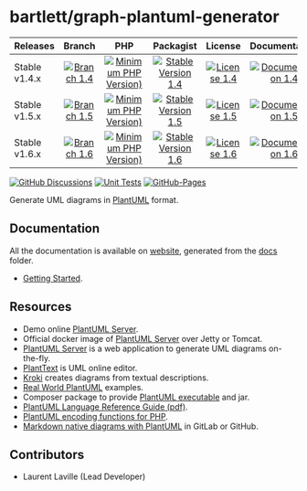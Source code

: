 <!-- markdownlint-disable MD013 -->
# bartlett/graph-plantuml-generator

| Releases      |                   Branch                    |                              PHP                              |                         Packagist                         |                    License                     |                          Documentation                           |
|:--------------|:-------------------------------------------:|:-------------------------------------------------------------:|:---------------------------------------------------------:|:----------------------------------------------:|:----------------------------------------------------------------:|
| Stable v1.4.x | [![Branch 1.4][Branch_14x-img]][Branch_14x] | [![Minimum PHP Version)][PHPVersion_14x-img]][PHPVersion_14x] | [![Stable Version 1.4][Packagist_14x-img]][Packagist_14x] | [![License 1.4][License_14x-img]][License_14x] | [![Documentation 1.4][Documentation_14x-img]][Documentation_14x] |
| Stable v1.5.x | [![Branch 1.5][Branch_15x-img]][Branch_15x] | [![Minimum PHP Version)][PHPVersion_15x-img]][PHPVersion_15x] | [![Stable Version 1.5][Packagist_15x-img]][Packagist_15x] | [![License 1.5][License_15x-img]][License_15x] | [![Documentation 1.5][Documentation_15x-img]][Documentation_15x] |
| Stable v1.6.x | [![Branch 1.6][Branch_16x-img]][Branch_16x] | [![Minimum PHP Version)][PHPVersion_16x-img]][PHPVersion_16x] | [![Stable Version 1.6][Packagist_16x-img]][Packagist_16x] | [![License 1.6][License_16x-img]][License_16x] | [![Documentation 1.6][Documentation_16x-img]][Documentation_16x] |

[Branch_14x-img]: https://img.shields.io/badge/branch-1.4-orange
[Branch_14x]: https://github.com/llaville/graph-plantuml-generator/tree/1.4
[PHPVersion_14x-img]: https://img.shields.io/packagist/php-v/bartlett/graph-plantuml-generator/1.4.0
[PHPVersion_14x]: https://www.php.net/supported-versions.php
[Packagist_14x-img]: https://img.shields.io/badge/packagist-v1.4.0-blue
[Packagist_14x]: https://packagist.org/packages/bartlett/graph-plantuml-generator
[License_14x-img]: https://img.shields.io/packagist/l/bartlett/graph-plantuml-generator
[License_14x]: https://github.com/llaville/graph-plantuml-generator/blob/1.4/LICENSE
[Documentation_14x-img]: https://img.shields.io/badge/documentation-v1.4-green
[Documentation_14x]: https://github.com/llaville/graph-plantuml-generator/tree/1.4/docs

[Branch_15x-img]: https://img.shields.io/badge/branch-1.5-orange
[Branch_15x]: https://github.com/llaville/graph-plantuml-generator/tree/1.5
[PHPVersion_15x-img]: https://img.shields.io/packagist/php-v/bartlett/graph-plantuml-generator/1.5.0
[PHPVersion_15x]: https://www.php.net/supported-versions.php
[Packagist_15x-img]: https://img.shields.io/badge/packagist-v1.5.0-blue
[Packagist_15x]: https://packagist.org/packages/bartlett/graph-plantuml-generator
[License_15x-img]: https://img.shields.io/packagist/l/bartlett/graph-plantuml-generator
[License_15x]: https://github.com/llaville/graph-plantuml-generator/blob/1.5/LICENSE
[Documentation_15x-img]: https://img.shields.io/badge/documentation-v1.5-green
[Documentation_15x]: https://github.com/llaville/graph-plantuml-generator/tree/1.5/docs

[Branch_16x-img]: https://img.shields.io/badge/branch-1.6-orange
[Branch_16x]: https://github.com/llaville/graph-plantuml-generator/tree/1.6
[PHPVersion_16x-img]: https://img.shields.io/packagist/php-v/bartlett/graph-plantuml-generator/1.6.0
[PHPVersion_16x]: https://www.php.net/supported-versions.php
[Packagist_16x-img]: https://img.shields.io/badge/packagist-v1.6.0-blue
[Packagist_16x]: https://packagist.org/packages/bartlett/graph-plantuml-generator
[License_16x-img]: https://img.shields.io/packagist/l/bartlett/graph-plantuml-generator
[License_16x]: https://github.com/llaville/graph-plantuml-generator/blob/1.6/LICENSE
[Documentation_16x-img]: https://img.shields.io/badge/documentation-v1.6-green
[Documentation_16x]: https://github.com/llaville/graph-plantuml-generator/tree/1.6/docs

[![GitHub Discussions](https://img.shields.io/github/discussions/llaville/graph-plantuml-generator)](https://github.com/llaville/graph-plantuml-generator/discussions)
[![Unit Tests](https://github.com/llaville/graph-plantuml-generator/actions/workflows/unit-tests.yaml/badge.svg)](https://github.com/llaville/graph-plantuml-generator/actions/workflows/unit-tests.yaml)
[![GitHub-Pages](https://github.com/llaville/graph-plantuml-generator/actions/workflows/gh-pages.yml/badge.svg)](https://github.com/llaville/graph-plantuml-generator/actions/workflows/gh-pages.yml)

Generate UML diagrams in [PlantUML](https://plantuml.com/) format.

## Documentation

All the documentation is available on [website](https://llaville.github.io/graph-plantuml-generator/1.6),
generated from the [docs](https://github.com/llaville/graph-plantuml-generator/tree/1.6/docs) folder.

* [Getting Started](docs/getting-started.md).

## Resources

* Demo online [PlantUML Server](http://www.plantuml.com/plantuml/uml/).
* Official docker image of [PlantUML Server](https://hub.docker.com/r/plantuml/plantuml-server/) over Jetty or Tomcat.
* [PlantUML Server](https://github.com/plantuml/plantuml-server) is a web application to generate UML diagrams on-the-fly.
* [PlantText](https://www.planttext.com/) is UML online editor.
* [Kroki](https://github.com/yuzutech/kroki) creates diagrams from textual descriptions.
* [Real World PlantUML](https://real-world-plantuml.com/) examples.
* Composer package to provide [PlantUML executable](https://github.com/Jawira/plantuml) and jar.
* [PlantUML Language Reference Guide (pdf)](http://plantuml.com/PlantUML_Language_Reference_Guide.pdf).
* [PlantUML encoding functions for PHP](https://github.com/jawira/plantuml-encoding).
* [Markdown native diagrams with PlantUML](https://blog.anoff.io/2018-07-31-diagrams-with-plantuml/) in GitLab or GitHub.

## Contributors

* Laurent Laville (Lead Developer)
